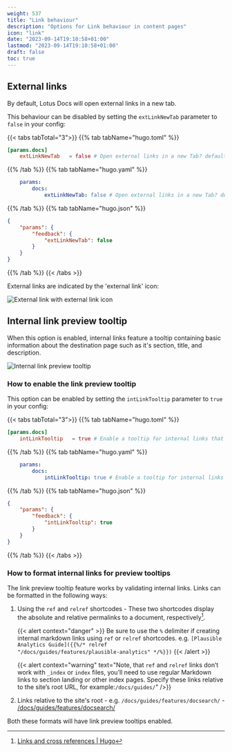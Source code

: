 ```yaml
---
weight: 537
title: "Link behaviour"
description: "Options for Link behaviour in content pages"
icon: "link"
date: "2023-09-14T19:10:58+01:00"
lastmod: "2023-09-14T19:10:58+01:00"
draft: false
toc: true
---
```


## External links

By default, Lotus Docs will open external links in a new tab.

This behaviour can be disabled by setting the `extLinkNewTab` parameter to `false` in your config:

{{< tabs tabTotal="3">}}
{{% tab tabName="hugo.toml" %}}

```toml
[params.docs]
    extLinkNewTab   = false # Open external links in a new Tab? default true
```

{{% /tab %}}
{{% tab tabName="hugo.yaml" %}}

```yaml
    params:
        docs:
            extLinkNewTab: false # Open external links in a new Tab? default true
```

{{% /tab %}}
{{% tab tabName="hugo.json" %}}

```json
{
    "params": {
        "feedback": {
            "extLinkNewTab": false
        }
    }
}
```

{{% /tab %}}
{{< /tabs >}}


External links are indicated by the 'external link' icon:

![External link with external link icon](https://res.cloudinary.com/lotuslabs/image/upload/v1694716415/Lotus%20Docs/images/screenshot_lotus_docs_external_link_icon_pejqum.webp)

## Internal link preview tooltip

When this option is enabled, internal links feature a tooltip containing basic information about the destination page such as it's section, title, and description.

![Internal link preview tooltip](https://res.cloudinary.com/lotuslabs/image/upload/v1694720495/Lotus%20Docs/images/lotus_docs_tooltip_screenshot_ttmre4.webp)

### How to enable the link preview tooltip

This option can be enabled by setting the `intLinkTooltip` parameter to `true` in your config:

{{< tabs tabTotal="3">}}
{{% tab tabName="hugo.toml" %}}

```toml
[params.docs]
    intLinkTooltip   = true # Enable a tooltip for internal links that displays info about the destination? default false
```

{{% /tab %}}
{{% tab tabName="hugo.yaml" %}}

```yaml
    params:
        docs:
            intLinkTooltip: true # Enable a tooltip for internal links that displays info about the destination? default false
```

{{% /tab %}}
{{% tab tabName="hugo.json" %}}

```json
{
    "params": {
        "feedback": {
            "intLinkTooltip": true
        }
    }
}
```

{{% /tab %}}
{{< /tabs >}}

### How to format internal links for preview tooltips

The link preview tooltip feature works by validating internal links. Links can be formatted in the following ways:

1. Using the `ref` and `relref` shortcodes - These two shortcodes display the absolute and relative permalinks to a document, respectively[^1].

    {{< alert context="danger" >}}
    Be sure to use the <code>%</code> delimiter if creating internal markdown links using <code>ref</code> or <code>relref</code> shortcodes. e.g.
    <code>[Plausible Analytics Guide]({{%/* relref "/docs/guides/features/plausible-analytics" */%}})</code>
    {{< /alert >}}

    {{< alert context="warning" text="Note, that `ref` and `relref` links don’t work with `_index` or `index` files, you’ll need to use regular Markdown links to section landing or other index pages. Specify these links relative to the site’s root URL, for example:`/docs/guides/`" />}}

2. Links relative to the site's root - e.g. `/docs/guides/features/docsearch/` - [/docs/guides/features/docsearch/](/docs/guides/features/docsearch/)

Both these formats will have link preview tooltips enabled.

[^1]: [Links and cross references | Hugo](https://gohugo.io/content-management/cross-references/#use-ref-and-relref)